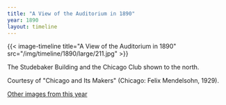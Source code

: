 ```yaml
---
title: "A View of the Auditorium in 1890"
year: 1890
layout: timeline
---
```


{{< image-timeline title="A View of the Auditorium in 1890" src="/img/timeline/1890/large/211.jpg" >}}
 

The Studebaker Building and the Chicago Club shown to the north. 

Courtesy of "Chicago and Its Makers" (Chicago: Felix Mendelsohn, 1929).  

[Other images from this year](/historical/timeline/1890)